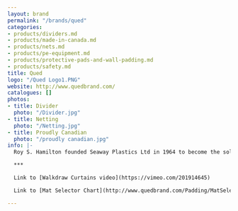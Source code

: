 ```yaml
---
layout: brand
permalink: "/brands/qued"
categories:
- products/dividers.md
- products/made-in-canada.md
- products/nets.md
- products/pe-equipment.md
- products/protective-pads-and-wall-padding.md
- products/safety.md
title: Qued
logo: "/Qued Logo1.PNG"
website: http://www.quedbrand.com/
catalogues: []
photos:
- title: Divider
  photo: "/Divider.jpg"
- title: Netting
  photo: "/Netting.jpg"
- title: Proudly Canadian
  photo: "/proudly canadian.jpg"
info: |-
  Roy S. Hamilton founded Seaway Plastics Ltd in 1964 to become the sole Canadian manufacturer of the unique classic wrestling mat.  In 1966, the company introduced the brand name of **QUED®** to identify its growing product line. They also produce dividers, netting and climbing ropes in addition to their mats.

  ***

  Link to [Walkdraw Curtains video](https://vimeo.com/201914645)

  Link to [Mat Selector Chart](http://www.quedbrand.com/Padding/MatSelector)

---
```

